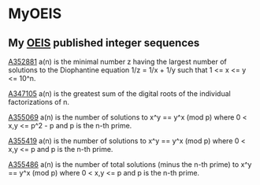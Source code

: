 # MyOEIS
## My [OEIS](https://oeis.org) published integer sequences ##

[A352881](https://oeis.org/A352881)		a(n) is the minimal number z having the largest number of solutions to the Diophantine equation 1/z = 1/x + 1/y such that 1 <= x <= y <= 10^n.

[A347105](https://oeis.org/A347105)		a(n) is the greatest sum of the digital roots of the individual factorizations of n.

[A355069](https://oeis.org/A355069)		a(n) is the number of solutions to x^y == y^x (mod p) where 0 < x,y <= p^2 - p and p is the n-th prime.

[A355419](https://oeis.org/A355419)		a(n) is the number of solutions to x^y == y^x (mod p) where 0 < x,y <= p and p is the n-th prime.

[A355486](https://oeis.org/A355486)		a(n) is the number of total solutions (minus the n-th prime) to x^y == y^x (mod p) where 0 < x,y <= p and p is the n-th prime.
